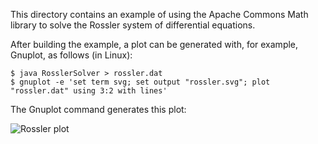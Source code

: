 This directory contains an example of using the Apache Commons Math library
to solve the Rossler system of differential equations.

After building the example, a plot can be generated with, for example, Gnuplot,
as follows (in Linux):

```
$ java RosslerSolver > rossler.dat
$ gnuplot -e 'set term svg; set output "rossler.svg"; plot "rossler.dat" using 3:2 with lines'
```

The Gnuplot command generates this plot:

![Rossler plot](https://github.com/WarrenWeckesser/experiments/blob/main/java/apache-commons-math/rossler-odes/rossler.svg)
